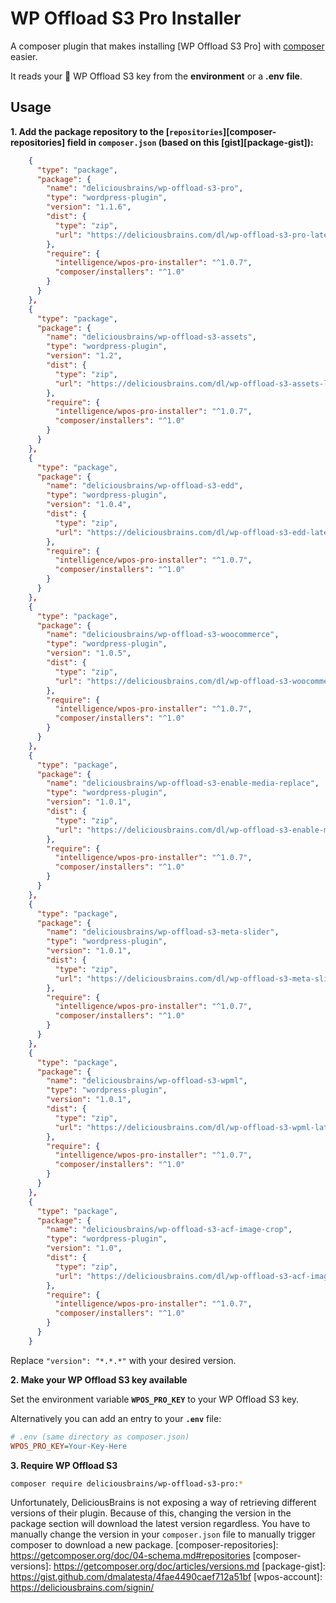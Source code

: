 # WP Offload S3 Pro Installer


A composer plugin that makes installing [WP Offload S3 Pro] with [composer] easier.

It reads your :key: WP Offload S3 key from the **environment** or a **.env file**.

[WP Offload S3]: https://deliciousbrains.com/wp-offload-s3/
[composer]: https://github.com/composer/composer

## Usage

**1. Add the package repository to the [`repositories`][composer-repositories] field in `composer.json` 
   (based on this [gist][package-gist]):**

```json
    {
      "type": "package",
      "package": {
        "name": "deliciousbrains/wp-offload-s3-pro",
        "type": "wordpress-plugin",
        "version": "1.1.6",
        "dist": {
          "type": "zip",
          "url": "https://deliciousbrains.com/dl/wp-offload-s3-pro-latest.zip?"
        },
        "require": {
          "intelligence/wpos-pro-installer": "^1.0.7",
          "composer/installers": "^1.0"
        }
      }
    },
    {
      "type": "package",
      "package": {
        "name": "deliciousbrains/wp-offload-s3-assets",
        "type": "wordpress-plugin",
        "version": "1.2",
        "dist": {
          "type": "zip",
          "url": "https://deliciousbrains.com/dl/wp-offload-s3-assets-latest.zip?"
        },
        "require": {
          "intelligence/wpos-pro-installer": "^1.0.7",
          "composer/installers": "^1.0"
        }
      }
    },
    {
      "type": "package",
      "package": {
        "name": "deliciousbrains/wp-offload-s3-edd",
        "type": "wordpress-plugin",
        "version": "1.0.4",
        "dist": {
          "type": "zip",
          "url": "https://deliciousbrains.com/dl/wp-offload-s3-edd-latest.zip?"
        },
        "require": {
          "intelligence/wpos-pro-installer": "^1.0.7",
          "composer/installers": "^1.0"
        }
      }
    },
    {
      "type": "package",
      "package": {
        "name": "deliciousbrains/wp-offload-s3-woocommerce",
        "type": "wordpress-plugin",
        "version": "1.0.5",
        "dist": {
          "type": "zip",
          "url": "https://deliciousbrains.com/dl/wp-offload-s3-woocommerce-latest.zip?"
        },
        "require": {
          "intelligence/wpos-pro-installer": "^1.0.7",
          "composer/installers": "^1.0"
        }
      }
    },
    {
      "type": "package",
      "package": {
        "name": "deliciousbrains/wp-offload-s3-enable-media-replace",
        "type": "wordpress-plugin",
        "version": "1.0.1",
        "dist": {
          "type": "zip",
          "url": "https://deliciousbrains.com/dl/wp-offload-s3-enable-media-replace-latest.zip?"
        },
        "require": {
          "intelligence/wpos-pro-installer": "^1.0.7",
          "composer/installers": "^1.0"
        }
      }
    },
    {
      "type": "package",
      "package": {
        "name": "deliciousbrains/wp-offload-s3-meta-slider",
        "type": "wordpress-plugin",
        "version": "1.0.1",
        "dist": {
          "type": "zip",
          "url": "https://deliciousbrains.com/dl/wp-offload-s3-meta-slider-latest.zip?"
        },
        "require": {
          "intelligence/wpos-pro-installer": "^1.0.7",
          "composer/installers": "^1.0"
        }
      }
    },
    {
      "type": "package",
      "package": {
        "name": "deliciousbrains/wp-offload-s3-wpml",
        "type": "wordpress-plugin",
        "version": "1.0.1",
        "dist": {
          "type": "zip",
          "url": "https://deliciousbrains.com/dl/wp-offload-s3-wpml-latest.zip?"
        },
        "require": {
          "intelligence/wpos-pro-installer": "^1.0.7",
          "composer/installers": "^1.0"
        }
      }
    },
    {
      "type": "package",
      "package": {
        "name": "deliciousbrains/wp-offload-s3-acf-image-crop",
        "type": "wordpress-plugin",
        "version": "1.0",
        "dist": {
          "type": "zip",
          "url": "https://deliciousbrains.com/dl/wp-offload-s3-acf-image-crop-latest.zip?"
        },
        "require": {
          "intelligence/wpos-pro-installer": "^1.0.7",
          "composer/installers": "^1.0"
        }
      }
    }
```
Replace `"version": "*.*.*"` with your desired version.

**2. Make your WP Offload S3 key available**

Set the environment variable **`WPOS_PRO_KEY`** to your WP Offload S3 key.

Alternatively you can add an entry to your **`.env`** file:

```ini
# .env (same directory as composer.json)
WPOS_PRO_KEY=Your-Key-Here
```

**3. Require WP Offload S3**

```sh
composer require deliciousbrains/wp-offload-s3-pro:*
```
Unfortunately, DeliciousBrains is not exposing a way of retrieving different versions of their plugin.
Because of this, changing the version in the package section will download the latest version regardless.
You have to manually change the version in your `composer.json` file to manually trigger composer to download a new package.
[composer-repositories]: https://getcomposer.org/doc/04-schema.md#repositories
[composer-versions]: https://getcomposer.org/doc/articles/versions.md
[package-gist]: https://gist.github.com/dmalatesta/4fae4490caef712a51bf
[wpos-account]: https://deliciousbrains.com/signin/
